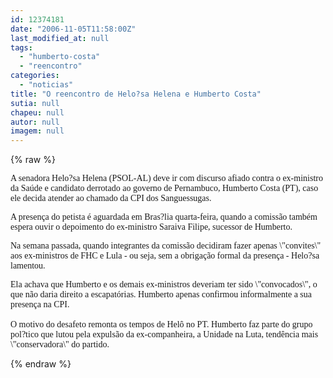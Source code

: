 ```yaml
---
id: 12374181
date: "2006-11-05T11:58:00Z"
last_modified_at: null
tags:
  - "humberto-costa"
  - "reencontro"
categories:
  - "noticias"
title: "O reencontro de Helo?sa Helena e Humberto Costa"
sutia: null
chapeu: null
autor: null
imagem: null
---
```

{% raw %}
<p><P><FONT face=Verdana>A senadora Helo?sa Helena (PSOL-AL) deve ir com discurso afiado contra o ex-ministro da Saúde e candidato derrotado ao governo de Pernambuco, Humberto Costa (PT), caso ele decida atender ao chamado da CPI dos Sanguessugas.</FONT></P></p>
<p><P><FONT face=Verdana>A presença do petista é aguardada em Bras?lia quarta-feira, quando a comissão também espera ouvir o depoimento do ex-ministro Saraiva Filipe, sucessor de Humberto.&nbsp; </FONT></P></p>
<p><P><FONT face=Verdana>Na semana passada, quando integrantes da comissão decidiram fazer apenas \"convites\" aos ex-ministros de FHC e Lula - ou seja, sem a obrigação formal da presença - Helo?sa lamentou. </FONT></P></p>
<p><P><FONT face=Verdana>Ela achava que Humberto e os demais ex-ministros deveriam ter sido \"convocados\", o que não daria direito a escapatórias. Humberto apenas confirmou informalmente a sua presença na CPI. <BR>&nbsp;<BR>O motivo do desafeto remonta os tempos de Helô no PT. Humberto faz parte do grupo pol?tico que lutou pela expulsão da ex-companheira, a Unidade na Luta, tendência mais \"conservadora\" do partido.</FONT> </P> </p>
{% endraw %}